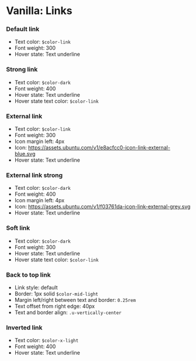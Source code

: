 # Vanilla: Links

### Default link
- Text color: `$color-link`
- Font weight: 300
- Hover state: Text underline

### Strong link
- Text color: `$color-dark`
- Font weight: 400
- Hover state: Text underline
- Hover state text color: `$color-link`

### External link
- Text color: `$color-link`
- Font weight: 300
- Icon margin left: 4px
- Icon: https://assets.ubuntu.com/v1/e8acfcc0-icon-link-external-blue.svg
- Hover state: Text underline

### External link strong
- Text color: `$color-dark`
- Font weight: 400
- Icon margin left: 4px
- Icon: https://assets.ubuntu.com/v1/f03761da-icon-link-external-grey.svg
- Hover state: Text underline

### Soft link
- Text color: `$color-dark`
- Font weight: 300
- Hover state: Text underline
- Hover state text color: `$color-link`

### Back to top link
- Link style: default
- Border: 1px solid `$color-mid-light`
- Margin left/right between text and border: `0.25rem`
- Text offset from right edge: 40px
- Text and border align: `.u-vertically-center`

### Inverted link
- Text color: `$color-x-light`
- Font weight: 400
- Hover state: Text underline
